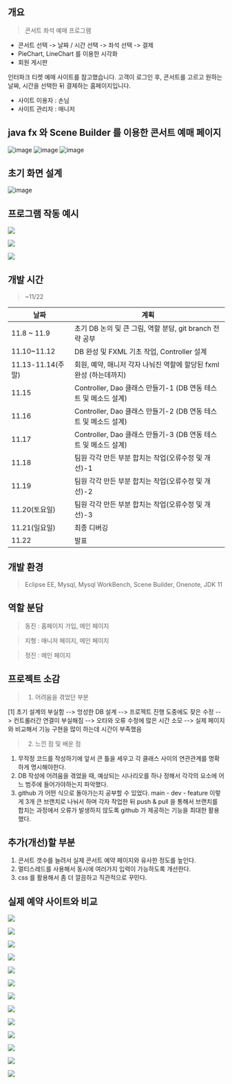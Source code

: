
## 개요
> 콘서트 좌석 예매 프로그램

- 콘서트 선택 -> 날짜 / 시간 선택 -> 좌석 선택 -> 결제 
- PieChart, LineChart 를 이용한 시각화
- 회원 게시판

인터파크 티켓 예매 사이트를 참고했습니다. 고객이 로그인 후, 콘서트를 고르고 원하는 날짜, 시간을 선택한 뒤 결제하는 홈페이지입니다.

- 사이트 이용자 : 손님
- 사이트 관리자 : 매니저


## java fx 와 Scene Builder 를 이용한 콘서트 예매 페이지 

![image](https://user-images.githubusercontent.com/30681841/141705694-886c9143-a800-4a68-93ce-c2a1f87f31a4.png)
![image](https://user-images.githubusercontent.com/30681841/142988546-a3bd0452-ff36-423a-975c-f071026cdf75.png)
![image](https://user-images.githubusercontent.com/30681841/141705299-a66fb3fc-658d-4a37-ad13-1aa8625f722d.png)

## 초기 화면 설계

![image](https://user-images.githubusercontent.com/30681841/141442630-8fa1cea8-3ab4-4faa-8fc8-6169c827c129.png)

## 프로그램 작동 예시 

![](https://images.velog.io/images/boricat/post/0865d5fe-4d2b-4ac2-a756-5ed17cb4bdd8/image.png)

![](https://images.velog.io/images/boricat/post/e4050e13-5bbe-4ef9-84a3-8d3309ab0b92/image.png)

![](https://images.velog.io/images/boricat/post/fb54559f-65a7-45a7-a704-0f259ff1831e/image.png)

## 개발 시간

> ~11/22

날짜 | 계획
----- | -----
11.8 ~ 11.9 | 초기 DB 논의 및 큰 그림, 역할 분담, git branch 전략 공부
11.10~11.12 | DB 완성 및 FXML 기초 작업, Controller 설계 
11.13-11.14(주말) | 회원, 예약, 매니저 각자 나눠진 역할에 할당된 fxml 완성 (하는데까지)
11.15 | Controller, Dao 클래스 만들기-1 (DB 연동 테스트 및 메소드 설계)
11.16 | Controller, Dao 클래스 만들기-2 (DB 연동 테스트 및 메소드 설계)
11.17 | Controller, Dao 클래스 만들기-3 (DB 연동 테스트 및 메소드 설계)
11.18 | 팀원 각각 만든 부분 합치는 작업(오류수정 및 개선)-1
11.19 | 팀원 각각 만든 부분 합치는 작업(오류수정 및 개선)-2
11.20(토요일) | 팀원 각각 만든 부분 합치는 작업(오류수정 및 개선)-3
11.21(일요일) | 최종 디버깅
11.22 | 발표

## 개발 환경

> Eclipse EE, Mysql, Mysql WorkBench, Scene Builder, Onenote, JDK 11

## 역할 분담

> 동진 : 홈페이지 가입, 메인 페이지

> 지형 : 매니저 페이지, 메인 페이지

> 정진 : 메인 페이지 

## 프로젝트 소감 

> 1. 어려움을 겪었던 부분     

[1] 초기 설계의 부실함 --> 엉성한 DB 설계 --> 프로젝트 진행 도중에도 잦은 수정 --> 컨트롤러간 연결이 부실해짐 --> 오타와 오류 수정에 많은 시간 소모 --> 실제 페이지와 비교해서 기능 구현을 많이 하는데 시간이 부족했음 

> 2. 느낀 점 및 배운 점

1. 무작정 코드를 작성하기에 앞서 큰 틀을 세우고 각 클래스 사이의 연관관계를 명확하게 명시해야한다. 
2. DB 작성에 어려움을 겪었을 때, 예상되는 시나리오를 하나 정해서 각각의 요소에 어느 범주에 들어가야하는지 파악했다. 
3. github 가 어떤 식으로 돌아가는지 공부할 수 있었다. main - dev - feature 이렇게 3개 큰 브랜치로 나눠서 하며 각자 작업한 뒤 push & pull 을 통해서 브랜치를 합치는 과정에서 오류가 발생하지 않도록 github 가 제공하는 기능을 최대한 활용했다.



## 추가(개선)할 부분

1. 콘서트 갯수를 늘려서 실제 콘서트 예약 페이지와 유사한 정도를 높인다. 
2. 멀티스레드를 사용해서 동시에 여러가지 입력이 가능하도록 개선한다. 
3. css 를 활용해서 좀 더 깔끔하고 직관적으로 꾸민다. 




## 실제 예약 사이트와 비교 

![](https://images.velog.io/images/boricat/post/2fe30273-231d-4725-924d-9f63f2079ce4/image.png)

![](https://images.velog.io/images/boricat/post/b3923a81-4d45-47e4-b89b-0f0e08d73865/image.png)

![](https://images.velog.io/images/boricat/post/24498848-6d70-4c37-a26e-117abc467800/image.png)

![](https://images.velog.io/images/boricat/post/6764cda2-28eb-443e-bca7-ce1ad0a3dd70/image.png)

![](https://images.velog.io/images/boricat/post/d8db0f93-d151-40f6-931f-5282f6097e2b/image.png)

![](https://images.velog.io/images/boricat/post/2e9757b8-c83a-453c-85b4-755b47e57c2c/image.png)

![](https://images.velog.io/images/boricat/post/a9ce26aa-b98b-4b09-a994-a48607a259d4/image.png)

![](https://images.velog.io/images/boricat/post/a0f48511-3c96-4839-95a9-0245fce1ec55/image.png)

![](https://images.velog.io/images/boricat/post/4624c26a-8b1f-49e7-abf7-46e9439516e9/image.png)

![](https://images.velog.io/images/boricat/post/02f89ee4-08d1-4a73-aff8-0a42bbe1d201/image.png)

![](https://images.velog.io/images/boricat/post/b1ab639f-9e69-42b2-88ee-776bd804d605/tmp1.png)

![](https://images.velog.io/images/boricat/post/993350f3-b18b-4aef-b66c-129b8d1931b1/image.png)

![](https://images.velog.io/images/boricat/post/8924a6ee-72b7-4d12-9860-07b27ae5e884/image.png)




